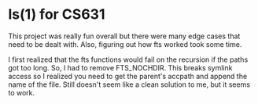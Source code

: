 # ls(1) for CS631

This project was really fun overall but there were many edge cases that need to
be dealt with. Also, figuring out how fts worked took some time.

I first realized that the fts functions would fail on the recursion if the
paths got too long. So, I had to remove FTS_NOCHDIR. This breaks symlink access
so I realized you need to get the parent's accpath and append the name of the
file. Still doesn't seem like a clean solution to me, but it seems to work.
